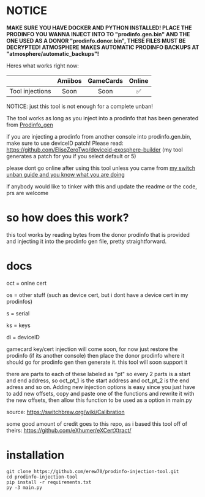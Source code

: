 # NOTICE

**MAKE SURE YOU HAVE DOCKER AND PYTHON INSTALLED! PLACE THE PRODINFO YOU WANNA INJECT INTO TO "prodinfo.gen.bin" AND THE ONE USED AS A DONOR "prodinfo.donor.bin", THESE FILES MUST BE DECRYPTED! ATMOSPHERE MAKES AUTOMATIC PRODINFO BACKUPS AT "atmosphere/automatic_backups"!**

Heres what works right now:

|                  | Amiibos | GameCards | Online |
|------------------|:-------:|:---------:|:------:|
| Tool injections  | Soon    | Soon      | ✅  |

NOTICE: just this tool is not enough for a complete unban!

The tool works as long as you inject into a prodinfo that has been generated from [Prodinfo_gen](https://github.com/CaramelDunes/prodinfo_gen)

if you are injecting a prodinfo from another console into prodinfo.gen.bin, make sure to use deviceID patch! Please read: https://github.com/EliseZeroTwo/deviceid-exosphere-builder (my tool generates a patch for you if you select default or 5)

please dont go online after using this tool unless you came from [my switch unban guide and you know what you are doing](https://github.com/erew70/SWITCH-UNBAN-GUIDE)

if anybody would like to tinker with this and update the readme or the code, prs are welcome

# so how does this work?
this tool works by reading bytes from the donor prodinfo that is provided and injecting it into the prodinfo gen file, pretty straightforward.

# docs
oct = onlne cert 

os = other stuff (such as device cert, but i dont have a device cert in my prodinfos)

s = serial

ks = keys

di = deviceID

gamecard key/cert injection will come soon, for now just restore the prodinfo (if its another console) then place the donor prodinfo where it should go for prodinfo gen then generate it. this tool will soon support it

there are parts to each of these labeled as "pt" so every 2 parts is a start and end address, so oct_pt_1 is the start address and oct_pt_2 is the end adress and so on. Adding new injection options is easy since you just have to add new offsets, copy and paste one of the functions and rewrite it with the new offsets, then allow this function to be used as a option in main.py

source: https://switchbrew.org/wiki/Calibration

some good amount of credit goes to this repo, as i based this tool off of theirs: https://github.com/eXhumer/eXCertXtract/

# installation
```
git clone https://github.com/erew70/prodinfo-injection-tool.git
cd prodinfo-injection-tool
pip install -r requirements.txt
py -3 main.py
